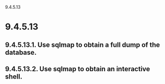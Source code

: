 9.4.5.13

# 9.4.5.13
## 9.4.5.13.1. Use sqlmap to obtain a full dump of the database.
## 9.4.5.13.2. Use sqlmap to obtain an interactive shell.
